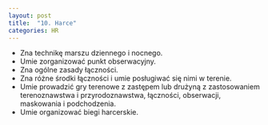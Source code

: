 ```yaml
---
layout: post
title:  "10. Harce"
categories: HR 
---
```


* Zna technikę marszu dziennego i nocnego.
* Umie zorganizować punkt obserwacyjny.
* Zna ogólne zasady łączności.
* Zna różne środki łączności i umie posługiwać się nimi w terenie.
* Umie prowadzić gry terenowe z zastępem lub drużyną z zastosowaniem
  terenoznawstwa i przyrodoznawstwa, łączności, obserwacji, maskowania i
  podchodzenia.
* Umie organizować biegi harcerskie.
